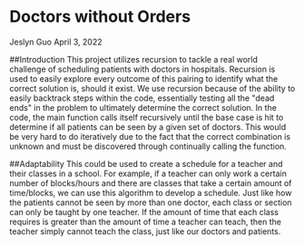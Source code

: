 # Doctors without Orders

Jeslyn Guo
April 3, 2022

##Introduction
This project utilizes recursion to tackle a real world challenge of scheduling patients with doctors in hospitals. Recursion is used to easily explore every outcome of this pairing to identify what the correct solution is, should it exist. We use recursion because of the ability to easily backtrack steps within the code, essentially testing all the "dead ends" in the problem to ultimately determine the correct solution. In the code, the main function calls itself recursively until the base case is hit to determine if all patients can be seen by a given set of doctors. This would be very hard to do iteratively due to the fact that the correct combination is unknown and must be discovered through continually calling the function.


##Adaptability
This could be used to create a schedule for a teacher and their classes in a school. For example, if a teacher can only work a certain number of blocks/hours and there are classes that take a certain amount of time/blocks, we can use this algorithm to develop a schedule. Just like how the patients cannot be seen by more than one doctor, each class or section can only be taught by one teacher. If the amount of time that each class requires is greater than the amount of time a teacher can teach, then the teacher simply cannot teach the class, just like our doctors and patients.
